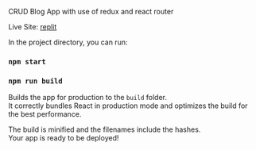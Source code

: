CRUD Blog App with use of redux and react router

Live Site: [replit](https://crud-blog-react-redux.monte-dev.repl.co)

In the project directory, you can run:

### `npm start`

### `npm run build`

Builds the app for production to the `build` folder.\
It correctly bundles React in production mode and optimizes the build for the best performance.

The build is minified and the filenames include the hashes.\
Your app is ready to be deployed!
